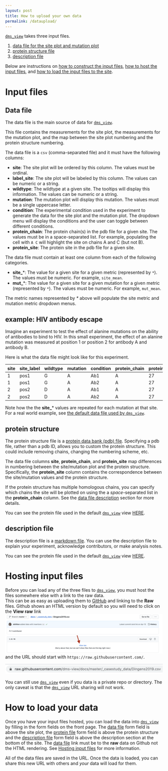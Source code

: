 ```yaml
---
layout: post
title: How to upload your own data
permalink: /dataupload/
---
```


<a href="https://dms-view.github.io" target="_blank">`dms_view`</a> takes three input files.
1. [data file for the site plot and mutation plot](#data-file)
2. [protein structure file ](#protein-structure)
3. [description file](#description-file)

Below are instructions on [how to construct the input files](#input-files), [how to host the input files](#hosting-input-files), and [how to load the input files to the site](#how-to-load-your-data).

# Input files

## Data file

The data file is the main source of data for <a href="https://dms-view.github.io" target="_blank">`dms_view`</a>.

This file contains the measurements for the site plot, the measurements for the mutation plot, and the map between the site plot numbering and the protein structure numbering.

The data file is a `csv` (comma-separated file) and it must have the following columns:
* **site**: The site plot will be ordered by this column. The values must be ordinal.
* **label_site**: The site plot will be labeled by this column. The values can be numeric or a string.
* **wildtype**: The wildtype at a given site. The tooltips will display this information. The values can be numeric or a string.
* **mutation**: The mutation plot will display this mutation. The values must be a single uppercase letter.
* **condition**: The experimental condition used in the experiment to generate the data for the site plot and the mutation plot. The dropdown menu will display the conditions and the user can toggle between different conditions.
* **protein_chain**: The protein chain(s) in the pdb file for a given site. The values must be in a space-separated list. For example, populating the cell with `A C` will highlight the site on chains A and C (but not B).
* **protein_site**: The protein site in the pdb file for a given site.

The data file must contain at least one column from each of the following categories.

* **site_***: The value for a given site for a given metric (represented by `*`). The values must be numeric. For example, `site_mean`.
* **mut_***: The value for a given site for a given mutation for a given metric (represented by `*`). The values must be numeric. For example, `mut_mean`.

The metric names represented by _*_ above will populate the site metric and mutation metric dropdown menus.

## example: HIV antibody escape

Imagine an experiment to test the effect of alanine mutations on the ability of antibodies to bind to HIV.
In this small experiment, the effect of an alanine mutation was measured at position 1 or position 2 for antibody A and antibody B.

Here is what the data file might look like for this experiment.

site|site_label|wildtype|mutation|condition|protein_chain|protein_site|mut_max|mut_mean|site_median|
---|---|---|---|---|---|---|---|---|---|
1|pos1|G|A|Ab1|A|27|5|3.5|7
1|pos1|G|A|Ab2|A|27|0|0|7
2|pos2|D|A|Ab1|A|27|0|0|45
2|pos2|D|A|Ab2|A|27|100|50|45

Note how the the **site_*** values are repeated for each mutation at that site.
For a real world example, see [the default data file used by `dms_view`](https://raw.githubusercontent.com/dms-view/dms-view.github.io/master/data/IAV/flu_dms-view.csv).

## protein structure

The protein structure file is a [protein data bank (pdb) file](https://en.wikipedia.org/wiki/Protein_Data_Bank_(file_format)).
Specifying a pdb file, rather than a pdb ID, allows you to custom the protein structure.
This could include removing chains, changing the numbering scheme, etc.

The data file columns **site**, **protein_chain**, and **protein_site** map differences in numbering between the site/mutation plot and the protein structure.
Specifically, the **protein_site** column contains the correspondence between the site/mutation values and the protein structure.

If the protein structure has multiple homologous chains, you can specify which chains the site will be plotted on using the a *space*-separated list in the **protein_chain** column.
See the [data file description](#data-file) section for more details.

You can see the protein file used in the default <a href="https://dms-view.github.io" target="_blank">`dms_view`</a> view [HERE](https://raw.githubusercontent.com/dms-view/dms-view.github.io/master/4O5N_trimer.pdb).

## description file

The description file is a [markdown file](https://github.com/adam-p/markdown-here/wiki/Markdown-Cheatsheet).
You can use the description file to explain your experiment, acknowledge contributors, or make analysis notes.

You can see the protein file used in the default <a href="https://dms-view.github.io" target="_blank">`dms_view`</a> view [HERE](https://github.com/dms-view/dms-view.github.io/blob/master/lee2019mapping.md).

# Hosting input files

Before you can load any of the three files to <a href="https://dms-view.github.io" target="_blank">`dms_view`</a>, you must host the files somewhere else with a link to the raw data.  
This can be as easy as uploading them to [GitHub](https://github.com/) and linking to the **Raw** files.
Github shows an HTML version by default so you will need to click on the **View raw** link  
![view raw](/images/view_raw.png)  
and the URL should start with `https://raw.githubusercontent.com/`.  

![raw url](/images/raw_url.png)  


You can still use <a href="https://dms-view.github.io" target="_blank">`dms_view`</a> even if you data is a private repo or directory.
The only caveat is that the <a href="https://dms-view.github.io" target="_blank">`dms_view`</a> URL sharing will not work.

# How to load your data

Once you have your input files hosted, you can load the data into <a href="https://dms-view.github.io" target="_blank">`dms_view`</a> by filling in the form fields on the front page.
The [data file](#data-file) form field is above the site plot, the [protein file](#protein-structure) form field is above the protein structure and the [description file](#description-file) form field is above the description section at the bottom of the site.
The [data file](#data-file) link must be to the **raw** data on Github not the HTML rendering.
See [Hosting input files](#hosting-input-files) for more information.

All of the data files are saved in the URL.
Once the data is loaded, you can share this new URL with others and _your_ data will load for them.

